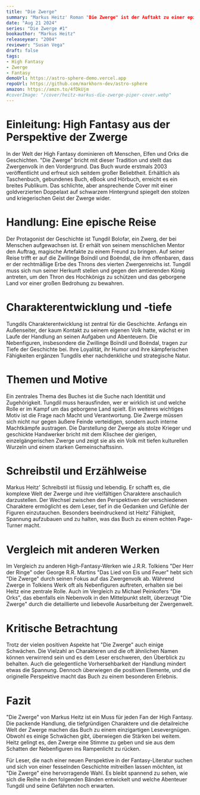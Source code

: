 ```yaml
---
title: "Die Zwerge"
summary: "Markus Heitz' Roman "Die Zwerge" ist der Auftakt zu einer epischen High-Fantasy-Reihe, die sich um das Volk der Zwerge dreht. Die Zwerge, die oft in Fantasy-Literatur als Nebenfiguren dargestellt werden, stehen hier im Mittelpunkt und bieten eine erfrischende Perspektive auf das Genre. Diese Rezension beleuchtet die Handlung, Charaktere, Themen und die literarische Bedeutung des Werkes."
date: "Aug 21 2024"
series: "Die Zwerge #1"
bookauthor: "Markus Heitz"
releaseyear: "2004"
reviewer: "Susan Vega"
draft: false
tags:
- High Fantasy
- Zwerge
- Fantasy
demoUrl: https://astro-sphere-demo.vercel.app
repoUrl: https://github.com/markhorn-dev/astro-sphere
amazon: https://amzn.to/4fDkUjm
#coverImage: "/cover/heitz-markus-die-zwerge-piper-cover.webp"
---
```



# Einleitung: High Fantasy aus der Perspektive der Zwerge
In der Welt der High Fantasy dominieren oft Menschen, Elfen und Orks die Geschichten. "Die Zwerge" bricht mit dieser Tradition und stellt das Zwergenvolk in den Vordergrund. Das Buch wurde erstmals 2003 veröffentlicht und erfreut sich seitdem großer Beliebtheit. Erhältlich als Taschenbuch, gebundenes Buch, eBook und Hörbuch, erreicht es ein breites Publikum. Das schlichte, aber ansprechende Cover mit einer goldverzierten Doppelaxt auf schwarzem Hintergrund spiegelt den stolzen und kriegerischen Geist der Zwerge wider.

# Handlung: Eine epische Reise
Der Protagonist der Geschichte ist Tungdil Bolofar, ein Zwerg, der bei Menschen aufgewachsen ist. Er erhält von seinem menschlichen Mentor den Auftrag, magische Artefakte zu einem Freund zu bringen. Auf seiner Reise trifft er auf die Zwillinge Boïndil und Boëndal, die ihm offenbaren, dass er der rechtmäßige Erbe des Throns des vierten Zwergenreichs ist. Tungdil muss sich nun seiner Herkunft stellen und gegen den amtierenden König antreten, um den Thron des Hochkönigs zu schützen und das geborgene Land vor einer großen Bedrohung zu bewahren.

# Charakterentwicklung und -tiefe
Tungdils Charakterentwicklung ist zentral für die Geschichte. Anfangs ein Außenseiter, der kaum Kontakt zu seinem eigenen Volk hatte, wächst er im Laufe der Handlung an seinen Aufgaben und Abenteuern. Die Nebenfiguren, insbesondere die Zwillinge Boïndil und Boëndal, tragen zur Tiefe der Geschichte bei. Ihre Loyalität, ihr Humor und ihre kämpferischen Fähigkeiten ergänzen Tungdils eher nachdenkliche und strategische Natur.

# Themen und Motive
Ein zentrales Thema des Buches ist die Suche nach Identität und Zugehörigkeit. Tungdil muss herausfinden, wer er wirklich ist und welche Rolle er im Kampf um das geborgene Land spielt. Ein weiteres wichtiges Motiv ist die Frage nach Macht und Verantwortung. Die Zwerge müssen sich nicht nur gegen äußere Feinde verteidigen, sondern auch interne Machtkämpfe austragen. Die Darstellung der Zwerge als stolze Krieger und geschickte Handwerker bricht mit dem Klischee der gierigen, einzelgängerischen Zwerge und zeigt sie als ein Volk mit tiefen kulturellen Wurzeln und einem starken Gemeinschaftssinn.

# Schreibstil und Erzählweise
Markus Heitz' Schreibstil ist flüssig und lebendig. Er schafft es, die komplexe Welt der Zwerge und ihre vielfältigen Charaktere anschaulich darzustellen. Der Wechsel zwischen den Perspektiven der verschiedenen Charaktere ermöglicht es dem Leser, tief in die Gedanken und Gefühle der Figuren einzutauchen. Besonders beeindruckend ist Heitz' Fähigkeit, Spannung aufzubauen und zu halten, was das Buch zu einem echten Page-Turner macht.

# Vergleich mit anderen Werken
Im Vergleich zu anderen High-Fantasy-Werken wie J.R.R. Tolkiens "Der Herr der Ringe" oder George R.R. Martins "Das Lied von Eis und Feuer" hebt sich "Die Zwerge" durch seinen Fokus auf das Zwergenvolk ab. Während Zwerge in Tolkiens Werk oft als Nebenfiguren auftreten, erhalten sie bei Heitz eine zentrale Rolle. Auch im Vergleich zu Michael Peinkofers "Die Orks", das ebenfalls ein Nebenvolk in den Mittelpunkt stellt, überzeugt "Die Zwerge" durch die detaillierte und liebevolle Ausarbeitung der Zwergenwelt.

# Kritische Betrachtung
Trotz der vielen positiven Aspekte hat "Die Zwerge" auch einige Schwächen. Die Vielzahl an Charakteren und die oft ähnlichen Namen können verwirrend sein und es dem Leser erschweren, den Überblick zu behalten. Auch die gelegentliche Vorhersehbarkeit der Handlung mindert etwas die Spannung. Dennoch überwiegen die positiven Elemente, und die originelle Perspektive macht das Buch zu einem besonderen Erlebnis.

# Fazit
"Die Zwerge" von Markus Heitz ist ein Muss für jeden Fan der High Fantasy. Die packende Handlung, die tiefgründigen Charaktere und die detailreiche Welt der Zwerge machen das Buch zu einem einzigartigen Lesevergnügen. Obwohl es einige Schwächen gibt, überwiegen die Stärken bei weitem. Heitz gelingt es, den Zwerge eine Stimme zu geben und sie aus dem Schatten der Nebenfiguren ins Rampenlicht zu rücken.

Für Leser, die nach einer neuen Perspektive in der Fantasy-Literatur suchen und sich von einer fesselnden Geschichte mitreißen lassen möchten, ist "Die Zwerge" eine hervorragende Wahl. Es bleibt spannend zu sehen, wie sich die Reihe in den folgenden Bänden entwickelt und welche Abenteuer Tungdil und seine Gefährten noch erwarten.